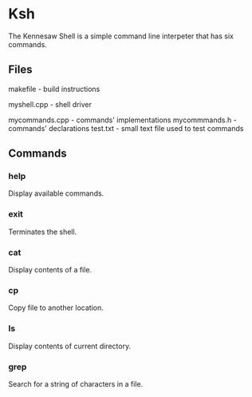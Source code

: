 # Ksh
The Kennesaw Shell is a simple command line interpeter that has six commands.
## Files
makefile - build instructions

myshell.cpp - shell driver

mycommands.cpp - commands' implementations
mycommmands.h - commands' declarations
test.txt - small text file used to test commands
## Commands
### help
Display available commands.
### exit
Terminates the shell.
### cat
Display contents of a file.
### cp
Copy file to another location.
### ls
Display contents of current directory.
### grep
Search for a string of characters in a file.
